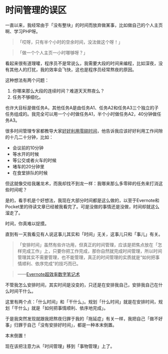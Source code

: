 # 时间管理的误区

 
 一直以来，我经常由于「没有整块」的时间而放弃做某事，比如做自己的个人主页啊、学习PHP呀。

> 「哎呀，只有半个小时的空余时间，没法做这个呀！」

> 「做一个个人主页一小时哪够呀？」

看起来很有道理嚯，程序员不是常说么，我需要大段的时间来编程，比如深夜，没有其他人的打扰，我的效率会飞快，这也是程序员经常熬夜的原因。

这种想法有两个问题：

1. 你哪来那么大段的连续时间？难道天天熬夜么？
2. 任务不够细化。

也许大目标是做任务A，其他任务A是由任务A1、任务A2和任务A3三个独立的子任务组成的。我完全可以用一个小时做任务A1，半个小时做任务A2，40分钟做任务A3。

很多时间管理专家都教导大家[好好利用零碎时间][1]，他告诉我应该好好利用工作间隙的十几二十分钟，比如：

- 会议前的10分钟
- 等水开的时候
- 等公交或者火车的时候
- 堵车的20分钟里
- 在食堂排队的时候

但这就像交给我屠龙术，而我却找不到龙一样：我哪来那么多零碎的任务来打消这些时间呢？

是的，看手机是个好想法，我现在大部分时间都是这么做的，以至于Evernote和Pocket里的待读文章已经被我看完了。可是没做的事情还是没做，时间却就这么溜走了。

时间，你真难以捉摸。

直到有一天我看见有人说这事儿其实和「时间」无关，这事儿只和「事儿」有关。

> 「安排时间」虽然有些许功用，但真正的时间管理，应该是把焦点放在「怎样完成工作」上，只要你把工作完成，那你自然就完成时间管理，所以时间管理其实不需要管理，也不能管理，真正的时间管理的实质就是“如何把事情顺利、依序完成”的技巧而已。

> ——[Evernote超效率数字笔记术][2]

不管我怎么安排时间，其实时间是没变的，只还是在安排我自己，安排我自己在什么时间干什么。

这里有两个点：「什么时间」和「干什么」。规划「什么时间」就是在安排时间，规划「干什么」就是「如何把事情顺利、依序地完成」。

于是我突然发现就跟我把熬夜归罪于我的「拖延症」有关一样，我把自己「做不好事」归罪于自己「没有安排好时间」，都是一种本末倒置。

本末倒置！

现在该把注意力从「时间管理」移到「事物管理」上了。





[1]:	http://article.yeeyan.org/view/142170/99911 "如何利用零碎时间"
[2]:	http://book.2cto.com/201306/26099.html "Evernote超效率数字笔记术"